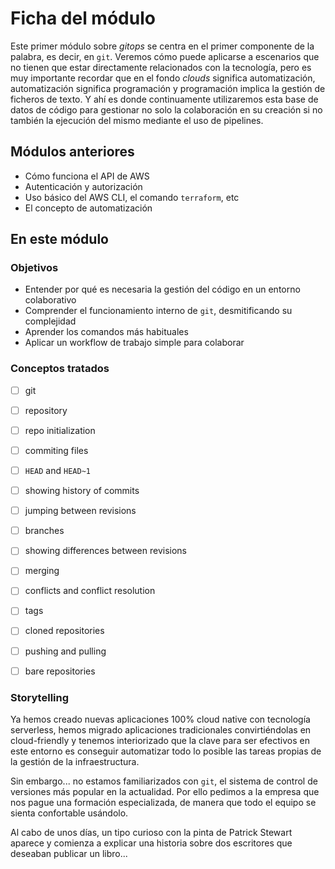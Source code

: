# Ficha del módulo

Este primer módulo sobre *gitops* se centra en el primer componente de la palabra, es decir, en `git`. Veremos
cómo puede aplicarse a escenarios que no tienen que estar directamente relacionados con la tecnología, pero es
muy importante recordar que en el fondo *clouds* significa automatización, automatización significa programación
y programación implica la gestión de ficheros de texto. Y ahí es donde continuamente utilizaremos esta base de
datos de código para gestionar no solo la colaboración en su creación si no también la ejecución del mismo
mediante el uso de pipelines.

## Módulos anteriores

- Cómo funciona el API de AWS
- Autenticación y autorización
- Uso básico del AWS CLI, el comando `terraform`, etc
- El concepto de automatización

## En este módulo

### Objetivos

* Entender por qué es necesaria la gestión del código en un entorno colaborativo
* Comprender el funcionamiento interno de `git`, desmitificando su complejidad
* Aprender los comandos más habituales
* Aplicar un workflow de trabajo simple para colaborar

### Conceptos tratados
 
- [ ] git
- [ ] repository
- [ ] repo initialization
- [ ] commiting files
- [ ] `HEAD` and `HEAD~1`
- [ ] showing history of commits
- [ ] jumping between revisions
- [ ] branches
- [ ] showing differences between revisions
- [ ] merging
- [ ] conflicts and conflict resolution
- [ ] tags
- [ ] cloned repositories
- [ ] pushing and pulling
- [ ] bare repositories


### Storytelling

Ya hemos creado nuevas aplicaciones 100% cloud native con tecnología serverless, hemos migrado aplicaciones tradicionales
convirtiéndolas en cloud-friendly y tenemos interiorizado que la clave para ser efectivos en este entorno es conseguir
automatizar todo lo posible las tareas propias de la gestión de la infraestructura.

Sin embargo... no estamos familiarizados con `git`, el sistema de control de versiones más popular en la actualidad. Por
ello pedimos a la empresa que nos pague una formación especializada, de manera que todo el equipo se sienta confortable
usándolo.

Al cabo de unos días, un tipo curioso con la pinta de Patrick Stewart aparece y comienza a explicar una historia
sobre dos escritores que deseaban publicar un libro...

